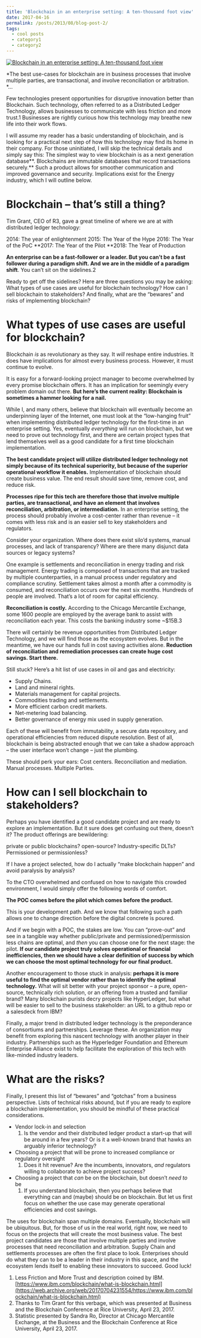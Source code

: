 ```yaml
---
title: 'Blockchain in an enterprise setting: A ten-thousand foot view'
date: 2017-04-16
permalink: /posts/2013/08/blog-post-2/
tags:
  - cool posts
  - category1
  - category2
---
```

[![Blockchain in an enterprise setting: A ten-thousand foot view](https://web.archive.org/web/20170709033425im_/http://www.specificgeneralist.com/wp-content/uploads/2017/04/blockchain-151x300-e1493246655838.png)](https://web.archive.org/web/20170709033425/http://www.specificgeneralist.com/blockchain-in-an-enterprise-setting-a-ten-thousand-foot-view/)

*The best use-cases for blockchain are in business processes that involve multiple parties, are transactional, and involve reconciliation or arbitration.
*…

Few technologies present opportunities for disruptive innovation better than Blockchain. Such technology, often referred to as a Distributed Ledger Technology, allows businesses to communicate with less friction and more trust.1 Businesses are rightly curious how this technology may breathe new life into their work flows.

I will assume my reader has a basic understanding of blockchain, and is looking for a practical next step of how this technology may find its home in their company. For those uninitiated, I will skip the technical details and simply say this: The simplest way to view blockchain is as a next generation database**. Blockchains are immutable databases that record transactions securely.** Such a product allows for smoother communication and improved governance and security. Implications exist for the Energy industry, which I will outline below.

# Blockchain – that’s still a thing?

Tim Grant, CEO of R3, gave a great timeline of where we are at with distributed ledger technology:

2014: The year of enlightenment
2015: The Year of the Hype
2016: The Year of the PoC
**2017: The Year of the Pilot
**2018: The Year of Production

**An enterprise can be a fast-follower or a leader. But you can’t be a fast follower during a paradigm shift. And we are in the middle of a paradigm shift**.  You can’t sit on the sidelines.2

Ready to get off the sidelines? Here are three questions you may be asking: What types of use cases are useful for blockchain technology? How can I sell blockchain to stakeholders? And finally, what are the “bewares” and risks of implementing blockchain?

# What types of use cases are useful for blockchain?

Blockchain *is* as revolutionary as they say. It *will* reshape entire industries. It does have implications for almost every business process. However, it must continue to evolve.

It is easy for a forward-looking project manager to become overwhelmed by every promise blockchain offers. It has an implication for seemingly every problem domain out there. **But here’s the current reality: Blockchain is sometimes a hammer looking for a nail.**

While I, and many others, believe that blockchain will eventually become an underpinning layer of the Internet, one must look at the “low-hanging fruit” when implementing distributed ledger technology for the first-time in an enterprise setting. Yes, eventually *everything* will run on blockchain, but we need to prove out technology first, and there are certain project types that lend themselves well as a good candidate for a first time blockchain implementation.

**The best candidate project will utilize distributed ledger technology not simply because of its technical superiority, but because of the superior operational workflow it enables.** Implementation of blockchain should create business value. The end result should save time, remove cost, and reduce risk.

**Processes ripe for this tech are therefore those that involve multiple parties, are transactional, and have an element that involves reconciliation, arbitration, or intermediation.** In an enterprise setting, the process should probably involve a cost-center rather than revenue – it comes with less risk and is an easier sell to key stakeholders and regulators.

Consider your organization. Where does there exist silo’d systems, manual processes, and lack of transparency? Where are there many disjunct data sources or legacy systems?

One example is settlements and reconciliation in energy trading and risk management. Energy trading is composed of transactions that are tracked by multiple counterparties, in a manual process under regulatory and compliance scrutiny. Settlement takes almost a month after a commodity is consumed, and reconciliation occurs over the next six months. Hundreds of people are involved. That’s a lot of room for capital efficiency.

**Reconciliation is costly.** According to the Chicago Mercantile Exchange, some 1600 people are employed by the average bank to assist with reconciliation each year. This costs the banking industry some ~$15B.3

There will certainly be revenue opportunities from Distributed Ledger Technology, and we will find those as the ecosystem evolves. But in the meantime, we have our hands full in cost saving activities alone. **Reduction of reconciliation and remediation processes can create huge cost savings. Start there.**

Still stuck? Here’s a hit list of use cases in oil and gas and electricity:

- Supply Chains.
- Land and mineral rights.
- Materials management for capital projects.
- Commodities trading and settlements.
- More efficient carbon credit markets.
- Net-metering load balancing.
- Better governance of energy mix used in supply generation.

Each of these will benefit from immutability, a secure data repository, and operational efficiencies from reduced dispute resolution. Best of all, blockchain is being abstracted enough that we can take a shadow approach – the user interface won’t change – just the plumbing.

These should perk your ears: Cost centers. Reconciliation and mediation. Manual processes. Multiple Parties.

# How can I sell blockchain to stakeholders?

Perhaps you have identified a good candidate project and are ready to explore an implementation. But it sure does get confusing out there, doesn’t it? The product offerings are bewildering:

private or public blockchains?
open-source? Industry-specific DLTs?
Permissioned or permissionless?

If I have a project selected, how do I actually “make blockchain happen” and avoid paralysis by analysis?

To the CTO overwhelmed and confused on how to navigate this crowded environment, I would simply offer the following words of comfort.

**The POC comes before the pilot which comes before the product.**

This is your development path. And we know that following such a path allows one to change direction before the digital concrete is poured.

And if we begin with a POC, the stakes are low. You can “prove-out” and see in a tangible way whether public/private and permissioned/permission less chains are optimal, and *then* you can choose one for the next stage: the pilot.  **If our candidate project truly solves operational or financial inefficiencies, then we should have a clear definition of success by which we can choose the most optimal technology for our final product.**

Another encouragement to those stuck in analysis: **perhaps it is more useful to find the optimal vendor rather than to identify the optimal technology.** What will sit better with your project sponsor – a pure, open-source, technically rich solution, or an offering from a trusted and familiar brand? Many blockchain purists decry projects like HyperLedger, but what will be easier to sell to the business stakeholder: an URL to a github repo or a salesdeck from IBM?

Finally, a major trend in distributed ledger technology is the preponderance of consortiums and partnerships. Leverage these. An organization may benefit from exploring this nascent technology with another player in their industry. Partnerships such as the Hyperledger Foundation and Ethereum Enterprise Alliance exist to help facilitate the exploration of this tech with like-minded industry leaders.

# What are the risks?

Finally, I present this list of “bewares” and “gotchas” from a business perspective. Lists of technical risks abound, but if you are ready to explore a blockchain implementation, you should be mindful of these practical considerations.

- Vendor lock-in and selection
  1. Is the vendor and their distributed ledger product a start-up that will be around in a few years? Or is it a well-known brand that hawks an arguably inferior technology?
- Choosing a project that will be prone to increased compliance or regulatory oversight
  1. Does it hit revenue? Are the incumbents, innovators, *and* regulators willing to collaborate to achieve project success?
- Choosing a project that *can* be on the blockchain, but doesn’t *need to* be
  1. If you understand blockchain, then you perhaps believe that everything can and (maybe) should be on blockchain. But let us first focus on whether the use case may generate operational efficiencies and cost savings.

The uses for blockchain span multiple domains. Eventually, blockchain will be ubiquitous. But, for those of us in the real world, right now, we need to focus on the projects that will create the most business value. The best project candidates are those that involve multiple parties and involve processes that need reconciliation and arbitration. Supply Chain and settlements processes are often the first place to look. Enterprises should do what they can to be a leader in their industry in this space, and the ecosystem lends itself to enabling these innovators to succeed. Good luck!

 

1. Less Friction and More Trust and description coined by IBM. [https://www.ibm.com/blockchain/what-is-blockchain.html](https://web.archive.org/web/20170704231554/https://www.ibm.com/blockchain/what-is-blockchain.html)
2. Thanks to Tim Grant for this verbage, which was presented at Business and the Blockchain Conference at Rice University, April 23, 2017.
3. Statistic presented by Sandra Ro, Director at Chicago Mercantile Exchange, at the Business and the Blockchain Conference at Rice University, April 23, 2017.